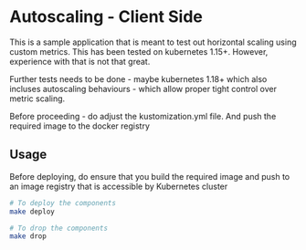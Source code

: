 # Autoscaling - Client Side

This is a sample application that is meant to test out horizontal scaling using custom metrics. This has been tested on kubernetes 1.15+. However, experience with that is not that great.

Further tests needs to be done - maybe kubernetes 1.18+ which also incluses autoscaling behaviours - which allow proper tight control over metric scaling.

Before proceeding - do adjust the kustomization.yml file. And push the required image to the docker registry

## Usage

Before deploying, do ensure that you build the required image and push to an image registry that is accessible by Kubernetes cluster

```bash
# To deploy the components
make deploy

# To drop the components
make drop
```